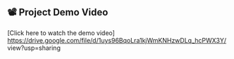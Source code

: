 ## 📽️ Project Demo Video

[Click here to watch the demo video]
https://drive.google.com/file/d/1uys96BqoLra1kjWmKNHzwDLq_hcPWX3Y/
view?usp=sharing

